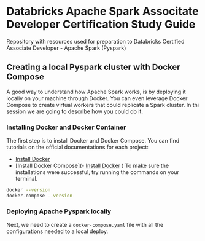 # Databricks Apache Spark Associtate Developer Certification Study Guide
Repository with resources used for preparation to Databricks Certified Associate Developer - Apache Spark (Pyspark)

## Creating a local Pyspark cluster with Docker Compose
A good way to understand how Apache Spark works, is by deploying it locally on your machine through Docker. You can even leverage Docker Compose to create virtual workers that could replicate a Spark cluster. In thi session we are going to describe how you could do it.

### Installing Docker and Docker Container
The first step is to install Docker and Docker Compose.
You can find tutorials on the official documentations for each project:
-  [Install Docker](https://docs.docker.com/engine/install/)
-  [Install Docker Compose](-  [Install Docker](https://docs.docker.com/engine/install/)
)
To make sure the installations were successful, try running the commands on your terminal.
```bash
docker --version
docker-compose --version
```

### Deploying Apache Pyspark locally
Next, we need to create a `docker-compose.yaml` file with all the configurations needed to a local deploy.
